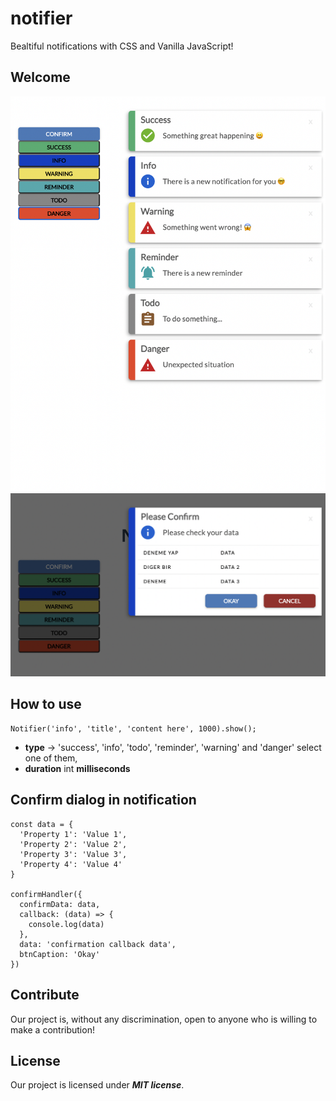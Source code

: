 # notifier 

Bealtiful notifications with CSS and Vanilla JavaScript!
## Welcome

![Notifier](https://github.com/Augustpi/notifier/blob/main/notifier-ss.png?raw=true)
![Confirm](https://github.com/Augustpi/notifier/blob/main/notifier-confirm-ss.png?raw=true)

## How to use

```
Notifier('info', 'title', 'content here', 1000).show();
```

* **type** -> 'success', 'info', 'todo', 'reminder', 'warning' and 'danger' select one of them, 
* **duration** int **milliseconds**

## Confirm dialog in notification

```
const data = {
  'Property 1': 'Value 1',
  'Property 2': 'Value 2',
  'Property 3': 'Value 3',
  'Property 4': 'Value 4'
}

confirmHandler({
  confirmData: data,
  callback: (data) => { 
    console.log(data) 
  },
  data: 'confirmation callback data',
  btnCaption: 'Okay'
})
```

## Contribute
Our project is, without any discrimination, open to anyone who is willing to make a contribution!

## License
Our project is licensed under ***MIT license***.
